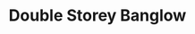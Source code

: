 ---
layout: post
categories: [sale, house, banglow]
title: "Double Storey Banglow"
price: "80 Lac"
front: "6 Rooms"
baths: "5"
workshops: "Garage"
address: "Justice Hameed Colony"
type: "BANGLOW FOR SALE"
area: "8 Marla"
---